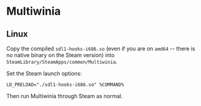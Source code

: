# Multiwinia

## Linux

Copy the compiled `sdl1-hooks-i686.so` (even if you are on `amd64` -- there is no native binary on the Steam version) into `SteamLibrary/SteamApps/common/Multiwinia`.

Set the Steam launch options:

```
LD_PRELOAD="./sdl1-hooks-i686.so" %COMMAND%
```

Then run Multiwinia through Steam as normal.

